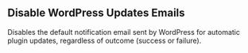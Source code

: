 ## Disable WordPress Updates Emails

Disables the default notification email sent by WordPress for automatic plugin updates, regardless of outcome (success or failure).